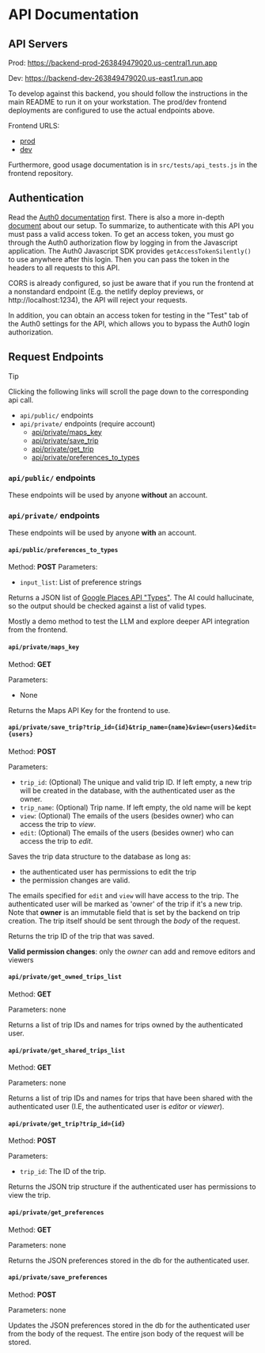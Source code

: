 # API Documentation

## API Servers

Prod: https://backend-prod-263849479020.us-central1.run.app

Dev: https://backend-dev-263849479020.us-east1.run.app

To develop against this backend, you should follow the instructions in the main README to run it on your workstation.
The prod/dev frontend deployments are configured to use the actual endpoints above.

Frontend URLS:
- [prod](https://dayscape.netlify.app/) 
- [dev](https://dayscape-dev.netlify.app/)

Furthermore, good usage documentation is in `src/tests/api_tests.js` in the frontend repository.

## Authentication

Read the [Auth0 documentation](https://auth0.com/docs/quickstart/backend/python/02-using) first. There is also a more
in-depth [document](https://auth0.com/docs/get-started/architecture-scenarios/spa-api) about our setup. To summarize, to
authenticate with this API you must pass a valid access token. To get an access token, you must go through the Auth0
authorization flow by logging in from the Javascript application. The Auth0 Javascript SDK provides
`getAccessTokenSilently()` to use anywhere after this login. Then you can pass the token in the headers to all requests
to this API.

CORS is already configured, so just be aware that if you run the frontend at a nonstandard endpoint (E.g. the netlify
deploy previews, or http://localhost:1234), the API will reject your requests.

In addition, you can obtain an access token for testing in the "Test" tab of the Auth0 settings for the API, which
allows you to bypass the Auth0 login authorization.

## Request Endpoints

> [!TIP]
> Clicking the following links will scroll the page down to the corresponding api call.

- `api/public/` endpoints
- `api/private/` endpoints (require account)
    - [api/private/maps_key](#apiprivatemaps_key)
    - [api/private/save_trip](#apiprivatesave_tripuser_ididviewuserseditusers)
    - [api/private/get_trip](#apiprivateget_tripuser_idid)
    - [api/private/preferences_to_types](#apiprivatepreferences_to_types)

### `api/public/` endpoints

These endpoints will be used by anyone **without** an account.

### `api/private/` endpoints

These endpoints will be used by anyone **with** an account.

#### `api/public/preferences_to_types`

Method: **POST**
Parameters:
- `input_list`: List of preference strings

Returns a JSON list of [Google Places API
"Types"](https://developers.google.com/maps/documentation/places/web-service/supported_types). The
AI could hallucinate, so the output should be checked against a list
of valid types.

Mostly a demo method to test the LLM and explore deeper API
integration from the frontend.


#### `api/private/maps_key`

Method: **GET**

Parameters:

- None

Returns the Maps API Key for the frontend to use.

#### `api/private/save_trip?trip_id={id}&trip_name={name}&view={users}&edit={users}`

Method: **POST**

Parameters:

- `trip_id`: (Optional) The unique and valid trip ID. If left empty, a
  new trip will be created in the database, with the authenticated
  user as the owner.
- `trip_name`: (Optional) Trip name. If left empty, the old name will
  be kept
- `view`: (Optional) The emails of the users (besides owner) who can
  access the trip to *view*.
- `edit`: (Optional) The emails of the users (besides owner) who can
  access the trip to *edit*.

Saves the trip data structure to the database as long as:

- the authenticated user has permissions to edit the trip
- the permission changes are valid.

The emails specified for `edit` and `view` will have access to the
trip. The authenticated user will be marked as 'owner' of the trip if
it's a new trip. Note that **owner** is an immutable field that is set
by the backend on trip creation. The trip itself should be sent
through the _body_ of the request.

Returns the trip ID of the trip that was saved.

**Valid permission changes**: only the _owner_ can add and remove editors and viewers

#### `api/private/get_owned_trips_list`

Method: **GET**

Parameters: none

Returns a list of trip IDs and names for trips owned by the authenticated user.

#### `api/private/get_shared_trips_list`
Method: **GET**

Parameters: none

Returns a list of trip IDs and names for trips that have been shared
with the authenticated user (I.E, the authenticated user is _editor_
or _viewer_).

#### `api/private/get_trip?trip_id={id}`

Method: **POST**

Parameters:

- `trip_id`: The ID of the trip.

Returns the JSON trip structure if the authenticated user has
permissions to view the trip.

#### `api/private/get_preferences`

Method: **GET**

Parameters: none

Returns the JSON preferences stored in the db for the authenticated user.

#### `api/private/save_preferences`

Method: **POST**

Parameters: none

Updates the JSON preferences stored in the db for the authenticated
user from the body of the request. The entire json body of the request
will be stored.

